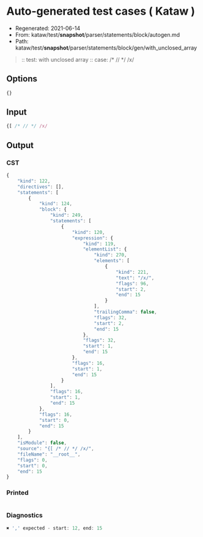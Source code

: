 # Auto-generated test cases ( Kataw )
- Regenerated: 2021-06-14
- From: kataw/test/__snapshot__/parser/statements/block/autogen.md
- Path: kataw/test/__snapshot__/parser/statements/block/gen/with_unclosed_array
> :: test: with unclosed array
> :: case: /* // */ /x/
## Options

`````js
{}
`````
## Input

`````js
{[ /* // */ /x/
`````
## Output

### CST

```javascript
{
    "kind": 122,
    "directives": [],
    "statements": [
        {
            "kind": 124,
            "block": {
                "kind": 249,
                "statements": [
                    {
                        "kind": 120,
                        "expression": {
                            "kind": 119,
                            "elementList": {
                                "kind": 270,
                                "elements": [
                                    {
                                        "kind": 221,
                                        "text": "/x/",
                                        "flags": 96,
                                        "start": 2,
                                        "end": 15
                                    }
                                ],
                                "trailingComma": false,
                                "flags": 32,
                                "start": 2,
                                "end": 15
                            },
                            "flags": 32,
                            "start": 1,
                            "end": 15
                        },
                        "flags": 16,
                        "start": 1,
                        "end": 15
                    }
                ],
                "flags": 16,
                "start": 1,
                "end": 15
            },
            "flags": 16,
            "start": 0,
            "end": 15
        }
    ],
    "isModule": false,
    "source": "{[ /* // */ /x/",
    "fileName": "__root__",
    "flags": 0,
    "start": 0,
    "end": 15
}
```

### Printed

```javascript

```

### Diagnostics

```javascript
✖ ',' expected - start: 12, end: 15

```

